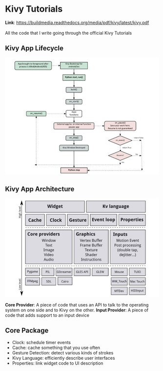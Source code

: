 # Kivy Tutorials
**Link**: https://buildmedia.readthedocs.org/media/pdf/kivy/latest/kivy.pdf
<br>
<br>
All the code that I write going through the official Kivy Tutorials

## Kivy App Lifecycle
<img src='kivy-basics/kivy-lifecycle.jpg'>

## Kivy App Architecture
<img src='kivy-basics/kivy-architecture.jpg'>

**Core Provider**:
A piece of code that uses an API to talk to the operating system on one side and to Kivy on the other.
**Input Provider**:
A piece of code that adds support to an input device

## Core Package
  - Clock: schedule timer events
  - Cache: cache something that you use often
  - Gesture Detection: detect various kinds of strokes
  - Kivy Language: efficiently describe user interfaces
  - Properties: link widget code to UI description
